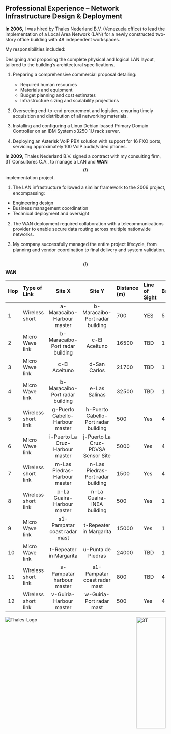 ## Professional Experience – Network Infrastructure Design & Deployment

__In 2006,__ I was hired by Thales Nederland B.V. (Venezuela office) to lead the implementation of a Local Area Network (LAN) for a newly constructed two-story office building with 48 independent workspaces.

My responsibilities included:

Designing and proposing the complete physical and logical LAN layout, tailored to the building’s architectural specifications.

1. Preparing a comprehensive commercial proposal detailing:

     - Required human resources
     - Materials and equipment
     - Budget planning and cost estimates
     - Infrastructure sizing and scalability projections

2. Overseeing end-to-end procurement and logistics, ensuring timely acquisition and distribution of all networking materials.

3. Installing and configuring a Linux Debian-based Primary Domain Controller on an IBM System x3250 1U rack server.

4. Deploying an Asterisk VoIP PBX solution with support for 16 FXO ports, servicing approximately 100 VoIP audio/video phones.

__In 2009,__ Thales Nederland B.V. signed a contract with my consulting firm, 3T Consultores C.A., to manage a LAN and __WAN__ __$${(i)}$$__ implementation project.

1. The LAN infrastructure followed a similar framework to the 2006 project, encompassing:

- Engineering design
- Business management coordination
- Technical deployment and oversight

2. The WAN deployment required collaboration with a telecommunications provider to enable secure data routing across multiple nationwide networks.

3. My company successfully managed the entire project lifecycle, from planning and vendor coordination to final delivery and system validation.

##

__$${(i)}$$__ __WAN__

|Hop|Type of Link   |Site X|Site Y|Distance (m)|Line of Sight|Bandwidth|
|:--|:--------------|:----:|:----:|:-----------|:------------|:--------|
|1|Wireless short |a-Maracaibo-Harbour master|b-Maracaibo-Port radar building|700|YES|5 Mb/s|
|2|Micro Wave link|b-Maracaibo-Port radar building|c-El Aceituno|16500|TBD|1 Mb/s|
|3|Micro Wave link|c-El Aceituno|d-San Carlos|21700|TBD|1 Mb/s|
|4|Micro Wave link|b-Maracaibo-Port radar building|e-Las Salinas|32500|TBD|1 Mb/s|
|5|Wireless short link|g-Puerto Cabello-Harbour master|h-Puerto Cabello-Port radar building|500|Yes|4 Mb/s|
|6|Micro Wave link|i-Puerto La Cruz-Harbour master|j-Puerto La Cruz-PDVSA Sensor Site|5000|Yes|4 Mb/s|
|7|Wireless short link|m-Las Piedras-Harbour master|n-Las Piedras-Port radar building|1500|Yes|4 Mb/s|
|8|Wireless short link|p-La Guaira-Harbour master|n-La Guaira-INEA building|500|Yes|1 Mb/s|
|9|Micro Wave link|s1-Pampatar coast radar mast|t-Repeater in Margarita|15000|Yes|1 Mb/s|
|10|Micro Wave link|t-Repeater in Margarita|u-Punta de Piedras|24000|TBD|1 Mb/s|
|11|Wireless short link|s-Pampatar harbour master|s1-Pampatar coast radar mast|800|TBD|4 Mb/s|
|12|Wireless short link|v-Guiria-Harbour master|w-Guiria-Port radar mast|500|Yes|4 Mb/s|

<img width="92" height="350" align="right" alt="3T" src="https://github.com/user-attachments/assets/83e04599-9eca-472f-8ad0-92e03e2189b1" />

![Thales-Logo](https://github.com/user-attachments/assets/45cbca38-a67e-4793-9836-75e7a1d9abd0)
